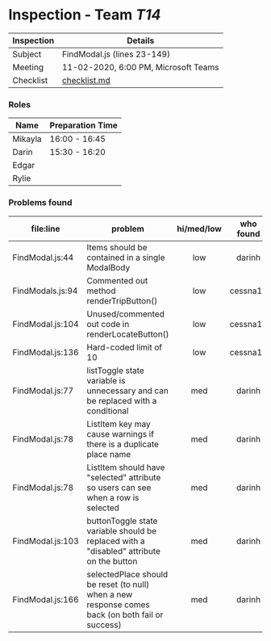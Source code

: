 # Inspection - Team *T14* 
 
| Inspection | Details |
| ----- | ----- |
| Subject | FindModal.js (lines 23-149) |
| Meeting | 11-02-2020, 6:00 PM, Microsoft Teams |
| Checklist | [checklist.md](https://github.com/csucs314f20/t14/blob/master/reports/checklist.md) |

### Roles

| Name | Preparation Time |
| ---- | ---- |
| Mikayla | 16:00 - 16:45 |
| Darin | 15:30 - 16:20 |
| Edgar |  |
| Rylie |  |

### Problems found

| file:line | problem | hi/med/low | who found | github# |
| --- | --- | :---: | :---: | --- |
| FindModal.js:44 | Items should be contained in a single ModalBody | low | darinh |  |
| FindModals.js:94 | Commented out method renderTripButton() | low | cessna17 |  |
| FindModal.js:104 | Unused/commented out code in renderLocateButton() | low | cessna17 |  |
| FindModal.js:136 | Hard-coded limit of 10 | low | cessna17 |  |
| FindModal.js:77 | listToggle state variable is unnecessary and can be replaced with a conditional | med | darinh |  |
| FindModal.js:78 | ListItem key may cause warnings if there is a duplicate place name | med | darinh |  |
| FindModal.js:78 | ListItem should have "selected" attribute so users can see when a row is selected | med | darinh |  |
| FindModal.js:103 | buttonToggle state variable should be replaced with a "disabled" attribute on the button | med | darinh |  |
| FindModal.js:166 | selectedPlace should be reset (to null) when a new response comes back (on both fail or success) | med | darinh |  |
